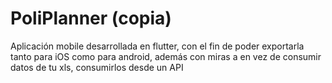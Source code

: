 # PoliPlanner (copia)
Aplicación mobile desarrollada en flutter, con el fin de poder exportarla tanto para iOS como para android, además con miras a en vez de consumir datos de tu xls, consumirlos desde un API
